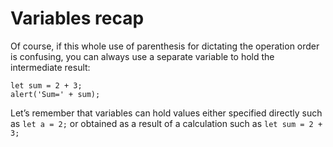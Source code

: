# Variables recap

Of course, if this whole use of parenthesis for dictating the operation order is confusing, you can always use a separate variable to hold the intermediate result:

```
let sum = 2 + 3;
alert('Sum=' + sum);
```

Let’s remember that variables can hold values either specified directly such as `let a = 2;` or obtained as a result of a calculation such as `let sum = 2 + 3;`
